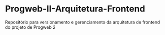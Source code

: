 # Progweb-II-Arquitetura-Frontend
Repositório para versionamento e gerenciamento da arquitetura de frontend do projeto de Progweb 2

